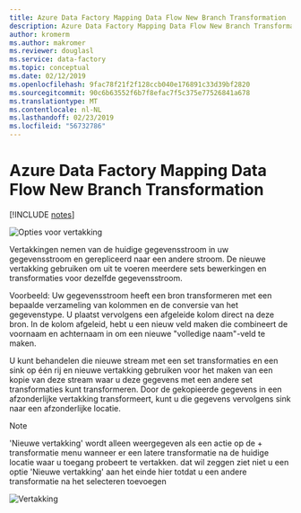 ```yaml
---
title: Azure Data Factory Mapping Data Flow New Branch Transformation
description: Azure Data Factory Mapping Data Flow New Branch Transformation
author: kromerm
ms.author: makromer
ms.reviewer: douglasl
ms.service: data-factory
ms.topic: conceptual
ms.date: 02/12/2019
ms.openlocfilehash: 9fac78f21f2f128ccb040e176891c33d39bf2820
ms.sourcegitcommit: 90c6b63552f6b7f8efac7f5c375e77526841a678
ms.translationtype: MT
ms.contentlocale: nl-NL
ms.lasthandoff: 02/23/2019
ms.locfileid: "56732786"
---
```

# <a name="azure-data-factory-mapping-data-flow-new-branch-transformation"></a>Azure Data Factory Mapping Data Flow New Branch Transformation

[!INCLUDE [notes](../../includes/data-factory-data-flow-preview.md)]

![Opties voor vertakking](media/data-flow/menu.png "menu")

Vertakkingen nemen van de huidige gegevensstroom in uw gegevensstroom en gerepliceerd naar een andere stroom. De nieuwe vertakking gebruiken om uit te voeren meerdere sets bewerkingen en transformaties voor dezelfde gegevensstroom.

Voorbeeld: Uw gegevensstroom heeft een bron transformeren met een bepaalde verzameling van kolommen en de conversie van het gegevenstype. U plaatst vervolgens een afgeleide kolom direct na deze bron. In de kolom afgeleid, hebt u een nieuw veld maken die combineert de voornaam en achternaam in om een nieuwe "volledige naam"-veld te maken.

U kunt behandelen die nieuwe stream met een set transformaties en een sink op één rij en nieuwe vertakking gebruiken voor het maken van een kopie van deze stream waar u deze gegevens met een andere set transformaties kunt transformeren. Door de gekopieerde gegevens in een afzonderlijke vertakking transformeert, kunt u die gegevens vervolgens sink naar een afzonderlijke locatie.

> [!NOTE]
> 'Nieuwe vertakking' wordt alleen weergegeven als een actie op de + transformatie menu wanneer er een latere transformatie na de huidige locatie waar u toegang probeert te vertakken. dat wil zeggen ziet niet u een optie 'Nieuwe vertakking' aan het einde hier totdat u een andere transformatie na het selecteren toevoegen

![Vertakking](media/data-flow/branch2.png "vertakking 2")
